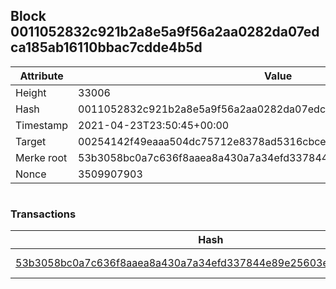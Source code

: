 ## Block 0011052832c921b2a8e5a9f56a2aa0282da07edca185ab16110bbac7cdde4b5d

Attribute | Value
--- | ---
Height | 33006
Hash | 0011052832c921b2a8e5a9f56a2aa0282da07edca185ab16110bbac7cdde4b5d
Timestamp | 2021-04-23T23:50:45+00:00
Target | 00254142f49eaaa504dc75712e8378ad5316cbcead634704b3734b6271167cc4
Merke root | 53b3058bc0a7c636f8aaea8a430a7a34efd337844e89e25603e1cf9e838a6a5a
Nonce | 3509907903

```

```

### Transactions

Hash | Amount
--- | ---
[53b3058bc0a7c636f8aaea8a430a7a34efd337844e89e25603e1cf9e838a6a5a](53b3058bc0a7c636f8aaea8a430a7a34efd337844e89e25603e1cf9e838a6a5a.md) | 10.00000000 SKEPTI 
